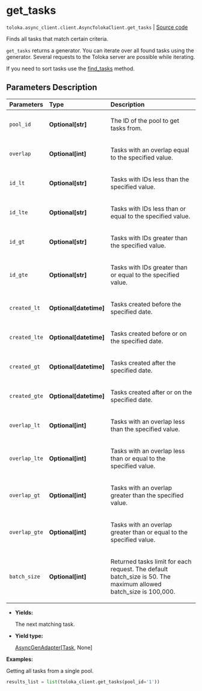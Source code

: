 # get_tasks
`toloka.async_client.client.AsyncTolokaClient.get_tasks` | [Source code](https://github.com/Toloka/toloka-kit/blob/v1.1.1/src/client/__init__.py#L0)

Finds all tasks that match certain criteria.


`get_tasks` returns a generator. You can iterate over all found tasks using the generator. Several requests to the Toloka server are possible while iterating.

If you need to sort tasks use the [find_tasks](toloka.client.TolokaClient.find_tasks.md) method.

## Parameters Description

| Parameters | Type | Description |
| :----------| :----| :-----------|
`pool_id`|**Optional\[str\]**|<p>The ID of the pool to get tasks from.</p>
`overlap`|**Optional\[int\]**|<p>Tasks with an overlap equal to the specified value.</p>
`id_lt`|**Optional\[str\]**|<p>Tasks with IDs less than the specified value.</p>
`id_lte`|**Optional\[str\]**|<p>Tasks with IDs less than or equal to the specified value.</p>
`id_gt`|**Optional\[str\]**|<p>Tasks with IDs greater than the specified value.</p>
`id_gte`|**Optional\[str\]**|<p>Tasks with IDs greater than or equal to the specified value.</p>
`created_lt`|**Optional\[datetime\]**|<p>Tasks created before the specified date.</p>
`created_lte`|**Optional\[datetime\]**|<p>Tasks created before or on the specified date.</p>
`created_gt`|**Optional\[datetime\]**|<p>Tasks created after the specified date.</p>
`created_gte`|**Optional\[datetime\]**|<p>Tasks created after or on the specified date.</p>
`overlap_lt`|**Optional\[int\]**|<p>Tasks with an overlap less than the specified value.</p>
`overlap_lte`|**Optional\[int\]**|<p>Tasks with an overlap less than or equal to the specified value.</p>
`overlap_gt`|**Optional\[int\]**|<p>Tasks with an overlap greater than the specified value.</p>
`overlap_gte`|**Optional\[int\]**|<p>Tasks with an overlap greater than or equal to the specified value.</p>
`batch_size`|**Optional\[int\]**|<p>Returned tasks limit for each request. The default batch_size is 50. The maximum allowed batch_size is 100,000.</p>

* **Yields:**

  The next matching task.

* **Yield type:**

  [AsyncGenAdapter](toloka.util.async_utils.AsyncGenAdapter.md)\[[Task](toloka.client.task.Task.md), None\]

**Examples:**

Getting all tasks from a single pool.

```python
results_list = list(toloka_client.get_tasks(pool_id='1'))
```
